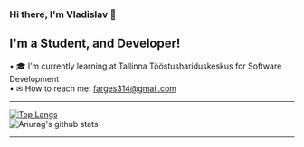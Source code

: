 ### Hi there, I'm Vladislav 👋




<h2>I'm a Student, and Developer!</h2>

• 🎓 I’m currently learning at Tallinna Tööstushariduskeskus for Software Development
<br>
• ✉ How to reach me: <a href="mailto:farges314@gmail.com">farges314@gmail.com</a>

<hr></hr>

[![Top Langs](https://github-readme-stats.vercel.app/api/top-langs/?username=JamesEst&layout=Demo&theme=algolia)](https://github.com/JamesEst/github-readme-stats)
<br>
![Anurag's github stats](https://github-readme-stats.vercel.app/api?username=JamesEst&show_icons=true&theme=algolia)



<hr></hr>
